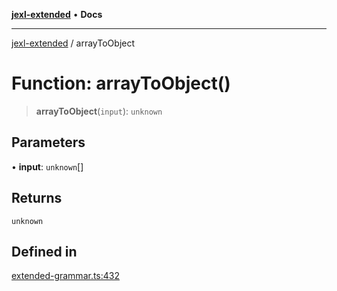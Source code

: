 [**jexl-extended**](../README.md) • **Docs**

***

[jexl-extended](../globals.md) / arrayToObject

# Function: arrayToObject()

> **arrayToObject**(`input`): `unknown`

## Parameters

• **input**: `unknown`[]

## Returns

`unknown`

## Defined in

[extended-grammar.ts:432](https://github.com/nikoraes/jexl-extended/blob/db8adde102268337995e72b2224f129152316ed5/src/extended-grammar.ts#L432)
